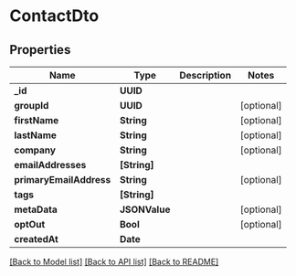 # ContactDto

## Properties
Name | Type | Description | Notes
------------ | ------------- | ------------- | -------------
**_id** | **UUID** |  | 
**groupId** | **UUID** |  | [optional] 
**firstName** | **String** |  | [optional] 
**lastName** | **String** |  | [optional] 
**company** | **String** |  | [optional] 
**emailAddresses** | **[String]** |  | 
**primaryEmailAddress** | **String** |  | [optional] 
**tags** | **[String]** |  | 
**metaData** | **JSONValue** |  | [optional] 
**optOut** | **Bool** |  | [optional] 
**createdAt** | **Date** |  | 

[[Back to Model list]](../README#documentation-for-models) [[Back to API list]](../README#documentation-for-api-endpoints) [[Back to README]](../README)



